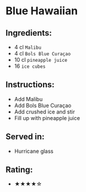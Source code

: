 # Blue Hawaiian

## Ingredients:
- 4 cl `Malibu`
- 4 cl `Bols Blue Curaçao`
- 10 cl `pineapple juice`
- 16 `ice cubes`

## Instructions:
- Add Malibu
- Add Bols Blue Curaçao
- Add crushed ice and stir
- Fill up with pineapple juice

## Served in:
- Hurricane glass

## Rating:
- ★★★★☆